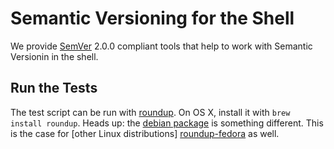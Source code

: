 # Semantic Versioning for the Shell

We provide [SemVer][] 2.0.0 compliant tools that help to work with Semantic
Versionin in the shell.

## Run the Tests

The test script can be run with [roundup][]. On OS X, install it with
`brew install roundup`. Heads up: the [debian package][roundup-debian] is
something different. This is the case for [other Linux distributions]
[roundup-fedora] as well.

[SemVer]: http://semver.org/
[roundup]: http://bmizerany.github.io/roundup/
[roundup-debian]: https://packages.debian.org/wheezy/roundup
[roundup-fedora]: https://admin.fedoraproject.org/pkgdb/package/roundup/
